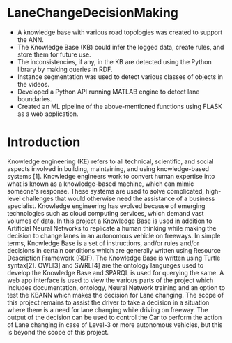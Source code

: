 # LaneChangeDecisionMaking
 
-	A knowledge base with various road topologies was created to support the ANN.
-	The Knowledge Base (KB) could infer the logged data, create rules, and store them for future use.
-	The inconsistencies, if any, in the KB are detected using the Python library by making queries in RDF.
-	Instance segmentation was used to detect various classes of objects in the videos.
-	Developed a Python API running MATLAB engine to detect lane boundaries.
-	Created an ML pipeline of the above-mentioned functions using FLASK as a web application.


# Introduction

Knowledge engineering (KE) refers to all technical, scientific, and social aspects involved in building, maintaining, and using knowledge-based systems [1]. Knowledge engineers work to convert human expertise into what is known as a knowledge-based machine, which can mimic someone's response. These systems are used to solve complicated, high-level challenges that would otherwise need the assistance of a business specialist. Knowledge engineering has evolved because of emerging technologies such as cloud computing services, which  demand vast volumes of data. In this project a Knowledge Base is used in addition to Artificial Neural Networks to replicate a human thinking while making the decision to change lanes in an autonomous vehicle on freeways. In simple terms, Knowledge Base is a set of instructions, and/or rules and/or decisions in certain conditions which are generally written using Resource Description Framework (RDF). The Knowledge Base is written using Turtle syntax[2]. OWL[3] and SWRL[4] are the ontology languages used to develop the Knowledge Base and SPARQL is used for querying the same. A web app interface is used to view the various parts of the project which includes documentation, ontology, Neural Network training and an option to test the KBANN which makes the decision for Lane changing. The scope of this project remains to assist the driver to take a decision in a situation where there is a need for lane changing while driving on freeway. The output of the decision can be used to control the Car to perform the action of Lane changing in case of Level-3 or more autonomous vehicles, but this is beyond the scope of this project. 
